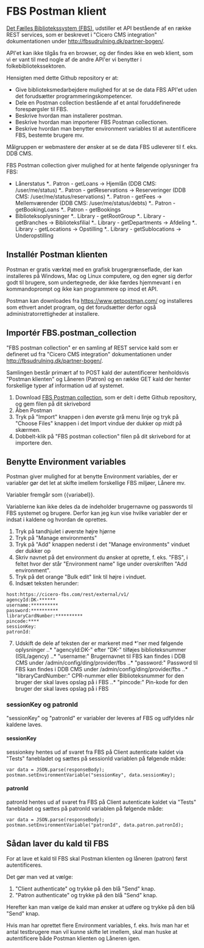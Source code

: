 # FBS Postman klient

[Det Fælles Bibliotekssystem (FBS)](http://www.kombit.dk/bibliotek), udstiller et API bestående af en række REST services, som er beskrevet i "Cicero CMS integration" dokumentationen under http://fbsudrulning.dk/partner-bogen/.

API'et kan ikke tilgås fra en browser, og der findes ikke en web klient, som vi er vant til med nogle af de andre API'er vi benytter i folkebibliotekssektoren.

Hensigten med dette Github repository er at:
* Give biblioteksmedarbejdere mulighed for at se de data FBS API'et uden det forudsætter programmeringskompetencer.
* Dele en Postman collection bestående af et antal foruddefinerede forespørgsler til FBS.
* Beskrive hvordan man installerer postman.
* Beskrive hvordan man importerer FBS Postman collectionen.
* Beskrive hvordan man benytter environment variables til at autentificere FBS, bestemte brugere mv.

Målgruppen er webmastere der ønsker at se de data FBS udleverer til f. eks. DDB CMS.

FBS Postman collection giver mulighed for at hente følgende oplysninger fra FBS:

* Lånerstatus
*.. Patron - getLoans -> Hjemlån (DDB CMS: /user/me/status)
*.. Patron - getReservations -> Reserveringer (DDB CMS: /user/me/status/reservations) 
*.. Patron - getFees -> Mellemværender (DDB CMS: /user/me/status/debts)
*.. Patron - getBookingLoans
*.. Patron - getBookings
* Biblioteksoplysninger
*.. Library - getRootGroup
*.. Library - getBranches -> Biblioteksfilial
*.. Library - getDepartments -> Afdeling
*.. Library - getLocations -> Opstilling
*.. Library - getSublocations -> Underopstilling

## Installér Postman klienten

Postman er gratis værktøj med en grafisk brugergrænseflade, der kan installeres på Windows, Mac og Linux computere, og den egner sig derfor godt til brugere, som undertegnede, der ikke færdes hjemmevant i en kommandoprompt og ikke kan programmere op imod et API.

Postman kan downloades fra https://www.getpostman.com/ og installeres som ethvert andet program, og det forudsætter derfor også administratorrettigheder at installere.

## Importér FBS.postman_collection

"FBS postman collection" er en samling af REST service kald som er defineret ud fra "Cicero CMS integration" dokumentationen under http://fbsudrulning.dk/partner-bogen/.

Samlingen består primært af to POST kald der autentificerer henholdsvis "Postman klienten" og Låneren (Patron) og en række GET kald der henter forskellige typer af information ud af systemet. 

1. Download [FBS Postman collection](https://raw.githubusercontent.com/rolfmadsen/FBS-Postman-client/master/FBS.postman_collection.json), som er delt i dette Github repository, og gem filen på dit skrivebord
2. Åben Postman
3. Tryk på "Import" knappen i den øverste grå menu linje og tryk på "Choose Files" knappen i det Import vindue der dukker op midt på skærmen.
4. Dobbelt-klik på "FBS postman collection" filen på dit skrivebord for at importere den.

## Benytte Environment variables

Postman giver mulighed for at benytte Environment variables, der er variabler gør det let at skifte imellem forskellige FBS miljøer, Lånere mv.

Variabler fremgår som {{variabel}}.

Variablerne kan ikke deles da de indeholder brugernavne og passwords til FBS systemet og brugere.
Derfor kan jeg kun vise hvilke variabler der er indsat i kaldene og hvordan de oprettes.

1. Tryk på tandhjulet i øverste højre hjørne
2. Tryk på "Manage environments"
3. Tryk på "Add" knappen nederst i det "Manage environments" vinduet der dukker op
4. Skriv navnet på det environment du ønsker at oprette, f. eks. "FBS", i feltet hvor der står "Environment name" lige under overskriften "Add environment".
5. Tryk på det orange "Bulk edit" link til højre i vinduet.
6. Indsæt teksten herunder:
```
host:https://cicero-fbs.com/rest/external/v1/
agencyId:DK-******
username:**********
password:**********
libraryCardNumber:**********
pincode:****
sessionKey:
patronId:
```
7. Udskift de dele af teksten der er markeret med \*'ner med følgende oplysninger 
..* "agencyId:DK-" efter "DK-" tilføjes biblioteksnummer (ISIL/agency)
..* "username:" Brugernavnet til FBS kan findes i DDB CMS under /admin/config/ding/provider/fbs
..* "password:" Password til FBS kan findes i DDB CMS under /admin/config/ding/provider/fbs
..* "libraryCardNumber:" CPR-nummer eller Biblioteksnummer for den bruger der skal laves opslag på i FBS
..* "pincode:" Pin-kode for den bruger der skal laves opslag på i FBS

### sessionKey og patronId

"sessionKey" og "patronId" er variabler der leveres af FBS og udfyldes når kaldene laves.

#### sessionKey

sessionkey hentes ud af svaret fra FBS på Client autenticate kaldet via "Tests" fanebladet og sættes på sessionId variablen på følgende måde:

```
var data = JSON.parse(responseBody);
postman.setEnvironmentVariable("sessionKey", data.sessionKey);
```
#### patronId
patronId hentes ud af svaret fra FBS på Client autenticate kaldet via "Tests" fanebladet og sættes på patronId variablen på følgende måde:

```
var data = JSON.parse(responseBody);
postman.setEnvironmentVariable("patronId", data.patron.patronId);
```

## Sådan laver du kald til FBS

For at lave et kald til FBS skal Postman klienten og låneren (patron) først autentificeres. 

Det gør man ved at vælge:
1. "Client authenticate" og trykke på den blå "Send" knap.
2. "Patron authenticate" og trykke på den blå "Send" knap.

Herefter kan man vælge de kald man ønsker at udføre og trykke på den blå "Send" knap.

Hvis man har oprettet flere Environment variables, f. eks. hvis man har et antal testbrugere man vil kunne skifte let imellem, skal man huske at autentificere både Postman klienten og Låneren igen.

